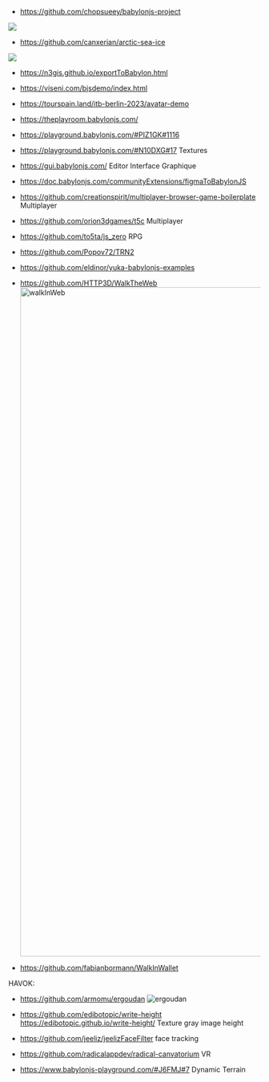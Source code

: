 - https://github.com/chopsueey/babylonjs-project
<img src="../images/marble.png" />

- https://github.com/canxerian/arctic-sea-ice
<img src="https://github.com/canxerian/arctic-sea-ice/raw/master/_docs/hero.gif" />

- https://n3gis.github.io/exportToBabylon.html
- https://viseni.com/bjsdemo/index.html
- https://tourspain.land/itb-berlin-2023/avatar-demo
- https://theplayroom.babylonjs.com/
- https://playground.babylonjs.com/#PIZ1GK#1116
- https://playground.babylonjs.com/#N10DXG#17 Textures
- https://gui.babylonjs.com/ Editor Interface Graphique
- https://doc.babylonjs.com/communityExtensions/figmaToBabylonJS
- https://github.com/creationspirit/multiplayer-browser-game-boilerplate Multiplayer
- https://github.com/orion3dgames/t5c Multiplayer
- https://github.com/to5ta/js_zero RPG
- https://github.com/Popov72/TRN2
- https://github.com/eldinor/yuka-babylonjs-examples
- https://github.com/HTTP3D/WalkTheWeb
  <img width="1336" alt="walkInWeb" src="https://github.com/Boyquotes/BabylonJS_ThreeJS/assets/417514/198eecf1-883f-47dc-9f87-c2282fc98471">

- https://github.com/fabianbormann/WalkInWallet

HAVOK:
- https://github.com/armomu/ergoudan
  ![ergoudan](https://github.com/Boyquotes/BabylonJS_ThreeJS/assets/417514/51abc2a0-f8be-4123-a4ee-98b3e46b3070)


- https://github.com/edibotopic/write-height https://edibotopic.github.io/write-height/    Texture gray image height
- https://github.com/jeeliz/jeelizFaceFilter face tracking
- https://github.com/radicalappdev/radical-canvatorium VR
- https://www.babylonjs-playground.com/#J6FMJ#7 Dynamic Terrain
